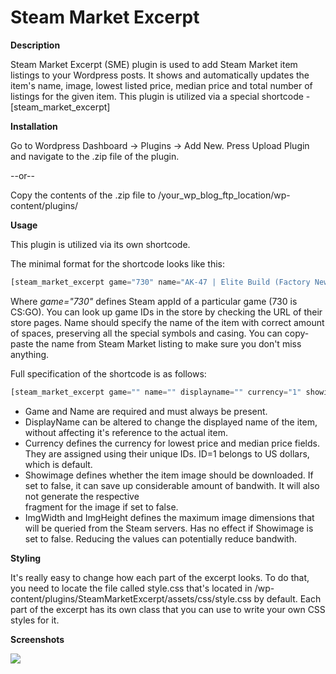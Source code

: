 Steam Market Excerpt
===================

**Description**

Steam Market Excerpt (SME) plugin is used to add Steam Market item listings to your Wordpress posts. It shows and automatically updates the item's name, image, lowest listed price, median price and total number of listings for the given item.
This plugin is utilized via a special shortcode - [steam_market_excerpt]

**Installation**

Go to Wordpress Dashboard -> Plugins -> Add New. Press Upload Plugin and navigate to the .zip file of the plugin.

--or--

Copy the contents of the .zip file to /your_wp_blog_ftp_location/wp-content/plugins/

**Usage**

This plugin is utilized via its own shortcode.

The minimal format for the shortcode looks like this:
```php
[steam_market_excerpt game="730" name="AK-47 | Elite Build (Factory New)"]
```
Where *game="730"* defines Steam appId of a particular game (730 is CS:GO). You can look up game IDs in the store by checking the URL of their store pages.
Name should specify the name of the item with correct amount of spaces, preserving all the special symbols and casing. You can copy-paste the name from Steam Market listing to make sure you don't miss anything.

Full specification of the shortcode is as follows:
```php
[steam_market_excerpt game="" name="" displayname="" currency="1" showimage="true" imgwidth="240" imgheight="240"]
```
- Game and Name are required and must always be present.
- DisplayName can be altered to change the displayed name of the item, without affecting it's reference to the actual item.
- Currency defines the currency for lowest price and median price fields. They are assigned using their unique IDs. ID=1 belongs to US dollars, which is default.
- Showimage defines whether the item image should be downloaded. If set to false, it can save up considerable amount of bandwith. It will also not generate the respective <div> fragment for the image if set to false.
- ImgWidth and ImgHeight defines the maximum image dimensions that will be queried from the Steam servers. Has no effect if Showimage is set to false. Reducing the values can potentially reduce bandwith.

**Styling**

It's really easy to change how each part of the excerpt looks. To do that, you need to locate the file called style.css that's located in /wp-content/plugins/SteamMarketExcerpt/assets/css/style.css by default. Each part of the excerpt has its own class that you can use to write your own CSS styles for it.

**Screenshots**

![](http://tyrrrz.me/projects/images/wpsme_1.png)
